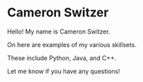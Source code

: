 # Cameron Switzer

Hello! My name is Cameron Switzer.

On here are examples of my various skillsets. 

These include Python, Java, and C++.

Let me know if you have any questions!
